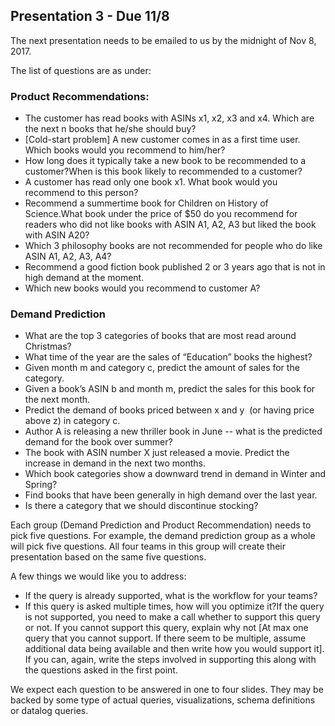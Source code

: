 ## Presentation 3 - Due 11/8

The next presentation needs to be emailed to us by the midnight of Nov 8, 2017. 

The list of questions are as under: 
### Product Recommendations:
* The customer has read books with ASINs x1, x2, x3 and x4. Which are the next n books that he/she should buy?
* [Cold-start problem] A new customer comes in as a first time user. Which books would you recommend to him/her?
* How long does it typically take a new book to be recommended to a customer?When is this book likely to recommended to a customer?
* A customer has read only one book x1. What book would you recommend to this person?
* Recommend a summertime book for Children on History of Science.What book under the price of $50 do you recommend for readers who did not like books with ASIN A1, A2, A3 but liked the book with ASIN A20?
* Which 3 philosophy books are not recommended for people who do like ASIN A1, A2, A3, A4?
* Recommend a good fiction book published 2 or 3 years ago that is not in high demand at the moment.
* Which new books would you recommend to customer A? 

### Demand Prediction
* What are the top 3 categories of books that are most read around Christmas?
* What time of the year are the sales of “Education” books the highest?
* Given month m and category c, predict the amount of sales for the category.
* Given a book’s ASIN b and month m, predict the sales for this book for the next month.
* Predict the demand of books priced between x and y  (or having price above z) in category c.
* Author A is releasing a new thriller book in June -- what is the predicted demand for the book over summer?
* The book with ASIN number X just released a movie. Predict the increase in demand in the next two months.
* Which book categories show a downward trend in demand in Winter and Spring?
* Find books that have been generally in high demand over the last year.
* Is there a category that we should discontinue stocking?

Each group (Demand Prediction and Product Recommendation) needs to pick five questions. For example, the demand prediction group as a whole will pick five questions. All four teams in this group will create their presentation based on the same five questions. 

A few things we would like you to address:
* If the query is already supported, what is the workflow for your teams? 
* If this query is asked multiple times, how will you optimize it?If the query is not supported, you need to make a call whether to support this query or not. If you cannot support this query, explain why not [At max one query that you cannot support. If there seem to be multiple, assume additional data being available and then write how you would support it]. If you can, again, write the steps involved in supporting this along with the questions asked in the first point. 

We expect each question to be answered in one to four slides. They may be backed by some type of actual queries, visualizations, schema definitions or datalog queries. 
